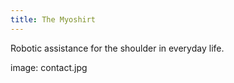 ```yaml
---
title: The Myoshirt
---
```


Robotic assistance for the shoulder in everyday life.

<!--more-->

image: contact.jpg
